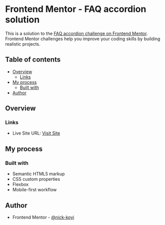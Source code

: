 # Frontend Mentor - FAQ accordion solution

This is a solution to the [FAQ accordion challenge on Frontend Mentor](https://www.frontendmentor.io/challenges/faq-accordion-wyfFdeBwBz). Frontend Mentor challenges help you improve your coding skills by building realistic projects.

## Table of contents

- [Overview](#overview)
  - [Links](#links)
- [My process](#my-process)
  - [Built with](#built-with)
- [Author](#author)

## Overview

### Links

- Live Site URL: [Visit Site](https://faqaccordion-kappa.vercel.app/)

## My process

### Built with

- Semantic HTML5 markup
- CSS custom properties
- Flexbox
- Mobile-first workflow

## Author

- Frontend Mentor - [@nick-koyi](https://www.frontendmentor.io/profile/nick-koyi)
